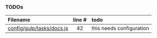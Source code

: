 ### TODOs
| Filename | line # | todo
|:---------|:------:|:-------
| [config/gulp/tasks/docs.js](config/gulp/tasks/docs.js#L42) | 42 | this needs configuration